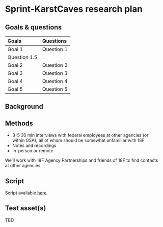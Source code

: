# Sprint-KarstCaves research plan



## Goals & questions

Goals | Questions
:----- | :---------
Goal 1 | Question 1
 | Question 1.5
Goal 2 | Question 2
Goal 3 | Question 3
Goal 4 | Question 4
Goal 5 | Question 5


## Background


## Methods

* 3-5 30 min interviews with federal employees at other agencies (or within GSA), all of whom should be somewhat unfamiliar with 18F
* Notes and recordings
* In-person or remote

We’ll work with 18F Agency Partnerships and friends of 18F to find contacts at other agencies.

## Script

Script available [here]().


## Test asset(s)

TBD
